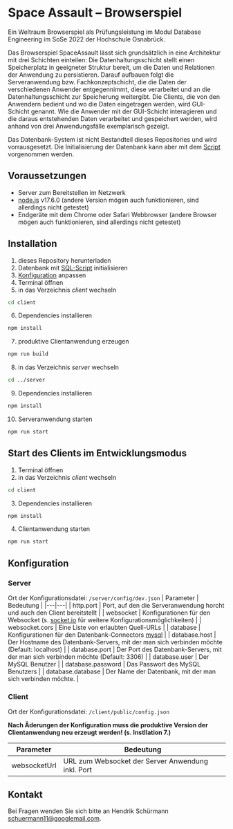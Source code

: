 # Space Assault – Browserspiel

Ein Weltraum Browserspiel als Prüfungsleistung im Modul Database Engineering im SoSe 2022 der Hochschule Osnabrück.

Das Browserspiel SpaceAssault lässt sich grundsätzlich in eine Architektur mit drei Schichten einteilen: Die Datenhaltungsschicht stellt einen Speicherplatz in geeigneter Struktur bereit, um die Daten und Relationen der Anwendung zu persistieren. Darauf aufbauen folgt die Serveranwendung bzw. Fachkonzeptschicht, die die Daten der verschiedenen Anwender entgegennimmt, diese verarbeitet und an die Datenhaltungsschicht zur Speicherung weitergibt. Die Clients, die von den Anwendern bedient und wo die Daten eingetragen werden, wird GUI-Schicht genannt. Wie die Anwender mit der GUI-Schicht interagieren und die daraus entstehenden Daten verarbeitet und gespeichert werden, wird anhand von drei Anwendungsfälle exemplarisch gezeigt.

Das Datenbank-System ist nicht Bestandteil dieses Repositories und wird vorrausgesetzt. Die Initialisierung der Datenbank kann aber mit dem [Script](https://github.com/hendrik-Sch/SpaceAssault/blob/master/server/initialise%20database%20Space%20Assault.sql) vorgenommen werden.

## Voraussetzungen
* Server zum Bereitstellen im Netzwerk
* [node.js](https://nodejs.org/) v17.6.0 (andere Version mögen auch funktionieren, sind allerdings nicht getestet)
* Endgeräte mit dem Chrome oder Safari Webbrowser (andere Browser mögen auch funktionieren, sind allerdings nicht getestet)

## Installation
1. dieses Repository herunterladen
2. Datenbank mit [SQL-Script](https://github.com/hendrik-Sch/SpaceAssault/blob/master/server/initialise%20database%20Space%20Assault.sql) initialisieren
3. [Konfiguration](#configuration) anpassen
4. Terminal öffnen
5. in das Verzeichnis *client* wechseln
  ```sh
  cd client
  ```
6. Dependencies installieren
  ```sh
  npm install
  ```
7. produktive Clientanwendung erzeugen
  ```sh
  npm run build
  ```
8. in das Verzeichnis *server* wechseln
  ```sh
  cd ../server
  ```
9. Dependencies installieren
  ```sh
  npm install
  ```
10. Serveranwendung starten
  ```sh
  npm run start
  ```

## Start des Clients im Entwicklungsmodus
1. Terminal öffnen
2. in das Verzeichnis *client* wechseln
  ```sh
  cd client
  ```
3. Dependencies installieren
  ```sh
  npm install
  ```
4. Clientanwendung starten
  ```sh
  npm run start
  ```

## <a name="configuration"></a>Konfiguration
### Server
Ort der Konfigurationsdatei: `/server/config/dev.json`
| Parameter | Bedeutung |
|---|---|
| http.port | Port, auf den die Serveranwendung horcht und auch den Client bereitstellt |
| websocket | Konfigurationen für den Websocket (s. [socket.io](https://socket.io/docs/v4/server-options/) für weitere Konfigurationsmöglichkeiten) |
| websocket.cors | Eine Liste von erlaubten Quell-URLs |
| database | Konfigurationen für den Datenbank-Connectors [mysql](https://github.com/mysqljs/mysql#connection-options) |
| database.host | Der Hostname des Datenbank-Servers, mit der man sich verbinden möchte (Default: localhost) |
| database.port | Der Port des Datenbank-Servers, mit der man sich verbinden möchte (Default: 3306) |
| database.user | Der MySQL Benutzer |
| database.password | Das Passwort des MySQL Benutzers |
| database.database | Der Name der Datenbank, mit der man sich verbinden möchte. |

### Client
Ort der Konfigurationsdatei: `/client/public/config.json`

**Nach Äderungen der Konfiguration muss die produktive Version der Clientanwendung neu erzeugt werden! (s. Instllation 7.)**

| Parameter | Bedeutung |
|---|---|
| websocketUrl | URL zum Websocket der Server Anwendung inkl. Port |

## Kontakt
Bei Fragen wenden Sie sich bitte an Hendrik Schürmann schuermann11@googlemail.com.
